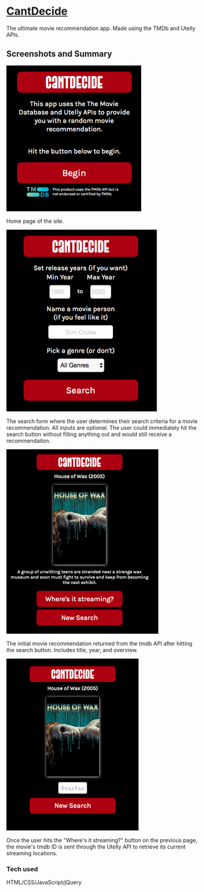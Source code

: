 # [CantDecide](https://jordanhenn.github.io/cantdecide/) #
The ultimate movie recommendation app. Made using the TMDb and Utelly APIs. 

## Screenshots and Summary ##
![Home page](./readmephotos/homepage.png)  

Home page of the site.

![Search form](./readmephotos/searchform.png)  

The search form where the user determines their search criteria for a movie recommendation. All inputs are optional. The user could immediately hit the search button without filling anything out and would still receive a recommendaiton.

![Movie description](./readmephotos/movierec.png)  

The initial movie recommendation returned from the tmdb API after hitting the search button. Includes title, year, and overview.

![Streaming locations](./readmephotos/streaminglocation.png)  

Once the user hits the "Where's it streaming?" button on the previous page, the movie's tmdb ID is sent through the Utelly API to retrieve its current streaming locations. 

### Tech used ###
HTML/CSS/JavaScript/jQuery

